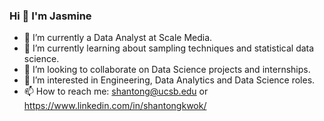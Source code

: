 ### Hi 👋  I'm Jasmine


- 🔭 I’m currently a Data Analyst at Scale Media. 
- 🌱 I’m currently learning about sampling techniques and statistical data science. 
- 👯 I’m looking to collaborate on Data Science projects and internships. 
- 🤔 I’m interested in Engineering, Data Analytics and Data Science roles. 
- 📫 How to reach me: shantong@ucsb.edu or https://www.linkedin.com/in/shantongkwok/

